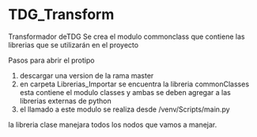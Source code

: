 # TDG_Transform
Transformador deTDG
Se crea el modulo commonclass que contiene las librerias que se utilizarán en el proyecto

Pasos para abrir el protipo
1. descargar una version de la rama master
2. en carpeta Librerias_Importar se encuentra la libreria commonClasses esta contiene el modulo classes y ambas se deben agregar a las librerias externas de python
3. el llamado a este modulo se realiza desde /venv/Scripts/main.py

la libreria clase manejara todos los nodos que vamos a manejar.
